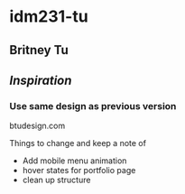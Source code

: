 # idm231-tu
 
## Britney Tu

## __*Inspiration*__

### Use same design as previous version
btudesign.com



Things to change and keep a note of
- Add mobile menu animation
- hover states for portfolio page
- clean up structure

